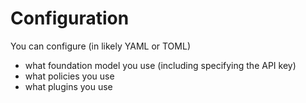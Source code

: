 # Configuration

You can configure (in likely YAML or TOML)
- what foundation model you use (including specifying the API key)
- what policies you use
- what plugins you use
